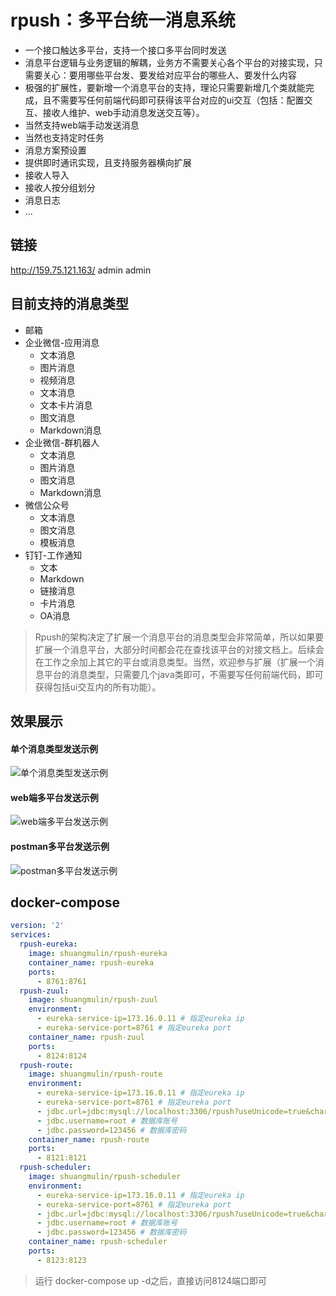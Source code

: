 # rpush：多平台统一消息系统
* 一个接口触达多平台，支持一个接口多平台同时发送
* 消息平台逻辑与业务逻辑的解耦，业务方不需要关心各个平台的对接实现，只需要关心：要用哪些平台发、要发给对应平台的哪些人、要发什么内容
* 极强的扩展性，要新增一个消息平台的支持，理论只需要新增几个类就能完成，且不需要写任何前端代码即可获得该平台对应的ui交互（包括：配置交互、接收人维护、web手动消息发送交互等）。
* 当然支持web端手动发送消息
* 当然也支持定时任务
* 消息方案预设置
* 提供即时通讯实现，且支持服务器横向扩展
* 接收人导入
* 接收人按分组划分
* 消息日志 
* ...

## 链接
http://159.75.121.163/
admin
admin

## 目前支持的消息类型
* 邮箱
* 企业微信-应用消息
  * 文本消息
  * 图片消息
  * 视频消息
  * 文本消息
  * 文本卡片消息
  * 图文消息
  * Markdown消息
* 企业微信-群机器人
  * 文本消息
  * 图片消息
  * 图文消息
  * Markdown消息
* 微信公众号
  * 文本消息
  * 图文消息
  * 模板消息
* 钉钉-工作通知
  * 文本
  * Markdown
  * 链接消息
  * 卡片消息
  * OA消息

> Rpush的架构决定了扩展一个消息平台的消息类型会非常简单，所以如果要扩展一个消息平台，大部分时间都会花在查找该平台的对接文档上。后续会在工作之余加上其它的平台或消息类型。当然，欢迎参与扩展（扩展一个消息平台的消息类型，只需要几个java类即可，不需要写任何前端代码，即可获得包括ui交互内的所有功能）。

## 效果展示
#### 单个消息类型发送示例
<img alt="单个消息类型发送示例" src="https://gitee.com/shuangmulin/static/raw/master/rpush/%E5%8D%95%E4%B8%AA%E6%B6%88%E6%81%AF%E7%B1%BB%E5%9E%8B%E5%8F%91%E9%80%81.gif">

#### web端多平台发送示例
<img alt="web端多平台发送示例" src="https://gitee.com/shuangmulin/static/raw/master/rpush/web%E7%AB%AF%E5%A4%9A%E5%B9%B3%E5%8F%B0%E5%8F%91%E9%80%81.gif">

#### postman多平台发送示例

<img alt="postman多平台发送示例" src="https://gitee.com/shuangmulin/static/raw/master/rpush/postman%E5%A4%9A%E5%B9%B3%E5%8F%B0%E5%8F%91%E9%80%81.gif">

## docker-compose
```yml
version: '2'
services:
  rpush-eureka:
    image: shuangmulin/rpush-eureka
    container_name: rpush-eureka
    ports:
      - 8761:8761
  rpush-zuul:
    image: shuangmulin/rpush-zuul
    environment:
      - eureka-service-ip=173.16.0.11 # 指定eureka ip
      - eureka-service-port=8761 # 指定eureka port
    container_name: rpush-zuul
    ports:
      - 8124:8124
  rpush-route:
    image: shuangmulin/rpush-route
    environment:
      - eureka-service-ip=173.16.0.11 # 指定eureka ip
      - eureka-service-port=8761 # 指定eureka port
      - jdbc.url=jdbc:mysql://localhost:3306/rpush?useUnicode=true&characterEncoding=utf-8&useSSL=false&serverTimezone=GMT%2B8 # 数据库连接url
      - jdbc.username=root # 数据库账号
      - jdbc.password=123456 # 数据库密码
    container_name: rpush-route
    ports:
      - 8121:8121
  rpush-scheduler:
    image: shuangmulin/rpush-scheduler
    environment:
      - eureka-service-ip=173.16.0.11 # 指定eureka ip
      - eureka-service-port=8761 # 指定eureka port
      - jdbc.url=jdbc:mysql://localhost:3306/rpush?useUnicode=true&characterEncoding=utf-8&useSSL=false&serverTimezone=GMT%2B8 # 数据库连接url
      - jdbc.username=root # 数据库账号
      - jdbc.password=123456 # 数据库密码
    container_name: rpush-scheduler
    ports:
      - 8123:8123
```
> 运行 docker-compose up -d之后，直接访问8124端口即可
